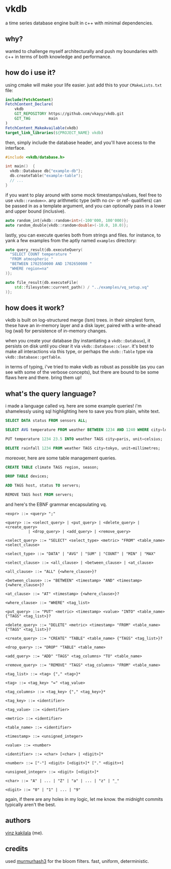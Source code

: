 # vkdb

a time series database engine built in c++ with minimal dependencies.

## why?

wanted to challenge myself architecturally and push my boundaries with c++ in terms of both knowledge and performance.

## how do i use it?

using cmake will make your life easier. just add this to your `CMakeLists.txt` file:

```cmake
include(FetchContent)
FetchContent_Declare(
    vkdb
    GIT_REPOSITORY https://github.com/vkayy/vkdb.git
    GIT_TAG        main
)
FetchContent_MakeAvailable(vkdb)
target_link_libraries(${PROJECT_NAME} vkdb)
```

then, simply include the database header, and you'll have access to the interface.

```cpp
#include <vkdb/database.h>

int main()  {
  vkdb::Database db{"example-db"};
  db.createTable("example-table");
  // ...
}
```

if you want to play around with some mock timestamps/values, feel free to use `vkdb::random<>`. any arithmetic type (with no cv- or ref- qualifiers) can be passed in as a template argument, and you can optionally pass in a lower and upper bound (inclusive).

```cpp
auto random_int{vkdb::random<int>(-100'000, 100'000)};
auto random_double{vkdb::random<double>(-10.0, 10.0)};
```

lastly, you can execute queries both from strings and files. for instance, to yank a few examples from the aptly named `examples` directory:

```cpp
auto query_result{db.executeQuery(
  "SELECT COUNT temperature "
  "FROM atmospheric "
  "BETWEEN 1702550000 AND 1702650000 "
  "WHERE region=na"
)};

auto file_result{db.executeFile(
    std::filesystem::current_path() / "../examples/vq_setup.vq"
)};
```

## how does it work?

vkdb is built on log-structured merge (lsm) trees. in their simplest form, these have an in-memory layer and a disk layer, paired with a write-ahead log (wal) for persistence of in-memory changes.

when you create your database (by instantiating a `vkdb::Database`), it persists on disk until you clear it via `vkdb::Database::clear`. it's best to make all interactions via this type, or perhaps the `vkdb::Table` type via `vkdb::Database::getTable`.

in terms of typing, i've tried to make vkdb as robust as possible (as you can see with some of the verbose concepts), but there are bound to be some flaws here and there. bring them up!

## what's the query language?

i made a language called vq. here are some example queries! i'm shamelessly using sql highlighting here to save you from plain, white text.

```sql
SELECT DATA status FROM sensors ALL;

SELECT AVG temperature FROM weather BETWEEN 1234 AND 1240 WHERE city=london, unit=celsius;

PUT temperature 1234 23.5 INTO weather TAGS city=paris, unit=celsius;

DELETE rainfall 1234 FROM weather TAGS city=tokyo, unit=millimetres;
```

moreover, here are some table management queries.
```sql
CREATE TABLE climate TAGS region, season;

DROP TABLE devices;

ADD TAGS host, status TO servers;

REMOVE TAGS host FROM servers;
```

and here's the EBNF grammar encapsulating vq.

```bnf
<expr> ::= <query> ";"

<query> ::= <select_query> | <put_query> | <delete_query> | <create_query> 
          | <drop_query> | <add_query> | <remove_query>

<select_query> ::= "SELECT" <select_type> <metric> "FROM" <table_name> <select_clause>

<select_type> ::= "DATA" | "AVG" | "SUM" | "COUNT" | "MIN" | "MAX"

<select_clause> ::= <all_clause> | <between_clause> | <at_clause>

<all_clause> ::= "ALL" {<where_clause>}?

<between_clause> ::= "BETWEEN" <timestamp> "AND" <timestamp> {<where_clause>}?

<at_clause> ::= "AT" <timestamp> {<where_clause>}?

<where_clause> ::= "WHERE" <tag_list>

<put_query> ::= "PUT" <metric> <timestamp> <value> "INTO" <table_name> {"TAGS" <tag_list>}?

<delete_query> ::= "DELETE" <metric> <timestamp> "FROM" <table_name> {"TAGS" <tag_list>}?

<create_query> ::= "CREATE" "TABLE" <table_name> {"TAGS" <tag_list>}?

<drop_query> ::= "DROP" "TABLE" <table_name>

<add_query> ::= "ADD" "TAGS" <tag_columns> "TO" <table_name>

<remove_query> ::= "REMOVE" "TAGS" <tag_columns> "FROM" <table_name>

<tag_list> ::= <tag> {"," <tag>}*

<tag> ::= <tag_key> "=" <tag_value>

<tag_columns> ::= <tag_key> {"," <tag_key>}*

<tag_key> ::= <identifier>

<tag_value> ::= <identifier>

<metric> ::= <identifier>

<table_name> ::= <identifier>

<timestamp> ::= <unsigned_integer>

<value> ::= <number>

<identifier> ::= <char> [<char> | <digit>]*

<number> ::= ["-"] <digit> [<digit>]* ["." <digit>+]

<unsigned_integer> ::= <digit> [<digit>]*

<char> ::= "A" | ... | "Z" | "a" | ... | "z" | "_"

<digit> ::= "0" | "1" | ... | "9"
```

again, if there are any holes in my logic, let me know. the midnight commits typically aren't the best.

## authors

[vinz kakilala](https://linkedin.com/in/vinzkakilala) (me).

## credits

used [murmurhash3](https://github.com/aappleby/smhasher/blob/master/src/MurmurHash3.cpp) for the bloom filters. fast, uniform, deterministic.
